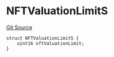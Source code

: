 # NFTValuationLimitS
[Git Source](https://github.com/thrackle-io/tron/blob/759037970009f24ec0ac5995bf26019f0b6997be/src/client/token/handler/diamond/RuleStorage.sol)


```solidity
struct NFTValuationLimitS {
    uint16 nftValuationLimit;
}
```

